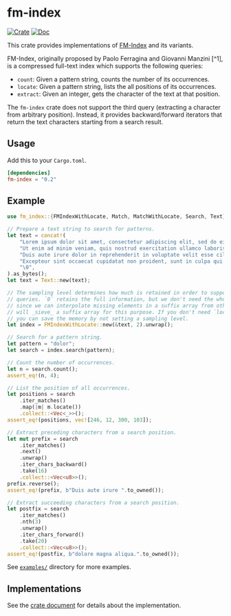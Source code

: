 # fm-index

[![Crate](https://img.shields.io/crates/v/fm-index.svg)](https://crates.io/crates/fm-index)
[![Doc](https://docs.rs/fm-index/badge.svg)](https://docs.rs/fm-index)

This crate provides implementations of
[FM-Index](https://en.wikipedia.org/wiki/FM-index) and its variants.

FM-Index, originally proposed by Paolo Ferragina and Giovanni Manzini [^1],
is a compressed full-text index which supports the following queries:

- `count`: Given a pattern string, counts the number of its occurrences.
- `locate`: Given a pattern string, lists the all positions of its occurrences.
- `extract`: Given an integer, gets the character of the text at that position.

The `fm-index` crate does not support the third query (extracting a
character from arbitrary position). Instead, it provides backward/forward
iterators that return the text characters starting from a search result.

## Usage

Add this to your `Cargo.toml`.

```toml
[dependencies]
fm-index = "0.2"
```

## Example

```rust
use fm_index::{FMIndexWithLocate, Match, MatchWithLocate, Search, Text};

// Prepare a text string to search for patterns.
let text = concat!(
    "Lorem ipsum dolor sit amet, consectetur adipiscing elit, sed do eiusmod tempor incididunt ut labore et dolore magna aliqua.",
    "Ut enim ad minim veniam, quis nostrud exercitation ullamco laboris nisi ut aliquip ex ea commodo consequat.",
    "Duis aute irure dolor in reprehenderit in voluptate velit esse cillum dolore eu fugiat nulla pariatur.",
    "Excepteur sint occaecat cupidatat non proident, sunt in culpa qui officia deserunt mollit anim id est laborum.",
    "\0",
).as_bytes();
let text = Text::new(text);

// The sampling level determines how much is retained in order to support `locate`
// queries. `0` retains the full information, but we don't need the whole array
// since we can interpolate missing elements in a suffix array from others. A sampler
// will _sieve_ a suffix array for this purpose. If you don't need `locate` queries
// you can save the memory by not setting a sampling level.
let index = FMIndexWithLocate::new(&text, 2).unwrap();

// Search for a pattern string.
let pattern = "dolor";
let search = index.search(pattern);

// Count the number of occurrences.
let n = search.count();
assert_eq!(n, 4);

// List the position of all occurrences.
let positions = search
    .iter_matches()
    .map(|m| m.locate())
    .collect::<Vec<_>>();
assert_eq!(positions, vec![246, 12, 300, 103]);

// Extract preceding characters from a search position.
let mut prefix = search
    .iter_matches()
    .next()
    .unwrap()
    .iter_chars_backward()
    .take(16)
    .collect::<Vec<u8>>();
prefix.reverse();
assert_eq!(prefix, b"Duis aute irure ".to_owned());

// Extract succeeding characters from a search position.
let postfix = search
    .iter_matches()
    .nth(3)
    .unwrap()
    .iter_chars_forward()
    .take(20)
    .collect::<Vec<u8>>();
assert_eq!(postfix, b"dolore magna aliqua.".to_owned());
```

See [`examples/`](examples/) directory for more examples.

## Implementations

See the [crate document](https://docs.rs/fm-index/latest/fm_index/) for details about the implementation.

